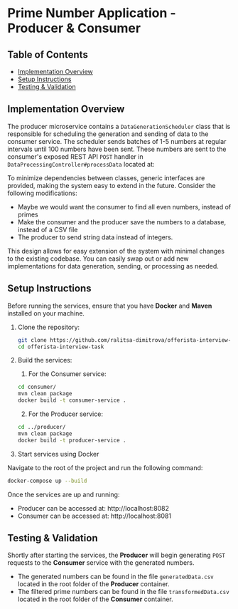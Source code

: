 # Prime Number Application - Producer & Consumer
## Table of Contents
- [Implementation Overview](#implementation-overview)
- [Setup Instructions](#setup-instructions)
- [Testing & Validation](#testing--validation)
## Implementation Overview

The producer microservice contains a `DataGenerationScheduler` class that is responsible for scheduling the generation and sending of data to the consumer service. The scheduler sends batches of 1-5 numbers at regular intervals until 100 numbers have been sent. These numbers are sent to the consumer's exposed REST API `POST` handler in `DataProcessingController#processData` located at:


To minimize dependencies between classes, generic interfaces are provided, making the system easy to extend in the future. Consider the following modifications:
- Maybe we would want the consumer to find all even numbers, instead of primes
- Make the consumer and the producer save the numbers to a database, instead of a CSV file
- The producer to send string data instead of integers.

This design allows for easy extension of the system with minimal changes to the existing codebase. You can easily swap out or add new implementations for data generation, sending, or processing as needed.

## Setup Instructions

Before running the services, ensure that you have **Docker** and **Maven** installed on your machine.

1. Clone the repository:
   ```bash
   git clone https://github.com/ralitsa-dimitrova/offerista-interview-task.git
   cd offerista-interview-task
   ```
   
2. Build the services:
   1. For the Consumer service:
   ```bash
   cd consumer/
   mvn clean package
   docker build -t consumer-service .
   ```

   2. For the Producer service:
   ```bash
   cd ../producer/
   mvn clean package
   docker build -t producer-service .
   ```

3. Start services using Docker

Navigate to the root of the project and run the following command:
   ```bash
   docker-compose up --build
   ```

Once the services are up and running:

- Producer can be accessed at: http://localhost:8082
- Consumer can be accessed at: http://localhost:8081

## Testing & Validation

Shortly after starting the services, the **Producer** will begin generating `POST` requests to the **Consumer** service with the generated numbers.

- The generated numbers can be found in the file `generatedData.csv` located in the root folder of the **Producer** container.
- The filtered prime numbers can be found in the file `transformedData.csv` located in the root folder of the **Consumer** container.